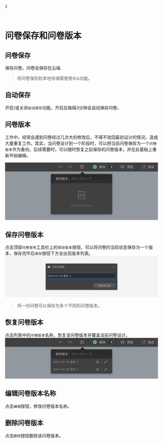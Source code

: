 ```index
2
```

```tag

```

```summary

```
# 问卷保存和问卷版本

## 问卷保存
保存问卷。问卷会保存在云端.

> 将问卷保存到本地存储需使用`导出`功能。

## 自动保存
开启/或关闭`自动保存`功能，开启后每隔3分钟会自动保存问卷。

## 问卷版本
工作中，经常会遇到问卷经过几次大的修改后，不得不改回最初设计的情况，造成大量重复工作。其实，当问卷设计到一个阶段时，可以把当前问卷保存为一个`问卷版本`作为备份。后续需要时，可以随时恢复之前保存的问卷版本，并在此基础上重新开始编辑。

<img src='../assets/06publish/02versionAndAutosave/normal.png'>

## 保存问卷版本
点击顶部`问卷发布`工具栏上的`保存版本`按钮，可以将问卷的当前状态保存为一个版本，保存完毕后`保存`按钮下方会出现版本列表。
<img src='../assets/06publish/02versionAndAutosave/popup.png'>

> 同一份问卷可以保存为多个不同的问卷版本。

## 恢复问卷版本
点击列表中的`问卷版本`名称，恢复该问卷版本并覆盖当前问卷设计。
<img src='../assets/06publish/02versionAndAutosave/saved.png'>

## 编辑问卷版本名称
点击`编辑`按钮，修改问卷版本名称。

## 删除问卷版本
点击`删除`按钮删除该问卷版本。
